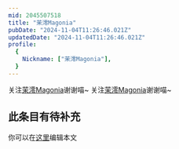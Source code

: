 ```yaml
---
mid: 2045507518
title: "茉澪Magonia"
pubDate: "2024-11-04T11:26:46.021Z"
updatedDate: "2024-11-04T11:26:46.021Z"
profile:
  {
    Nickname: ["茉澪Magonia"],
  }
---
```


关注[茉澪Magonia](https://space.bilibili.com/2045507518)谢谢喵~ 关注[茉澪Magonia](https://space.bilibili.com/2045507518)谢谢喵~

## 此条目有待补充
你可以在[这里](https://github.com/Yuhanawa/VTuber.ICU-Content/edit/master/v/茉澪Magonia/index.md)编辑本文
